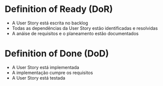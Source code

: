 # Definition of Ready (DoR)
 * A User Story está escrita no backlog
 * Todas as dependências da User Story estão identificadas e resolvidas
 * A anáise de requisitos e o planeamento estão documentados

# Definition of Done (DoD)
 * A User Story está implementada
 * A implementação cumpre os requisitos
 * A User Story está testada